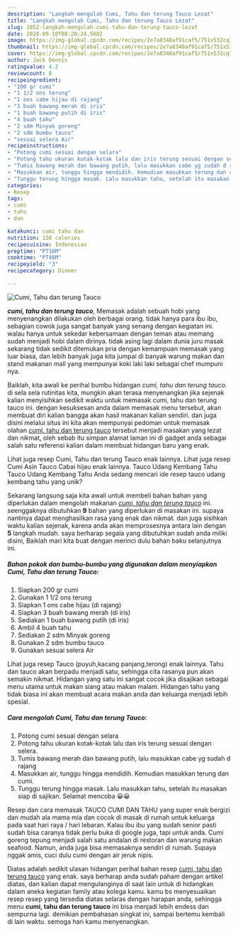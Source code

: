 ```yaml
---
description: "Langkah mengolah Cumi, Tahu dan terung Tauco Lezat"
title: "Langkah mengolah Cumi, Tahu dan terung Tauco Lezat"
slug: 1852-langkah-mengolah-cumi-tahu-dan-terung-tauco-lezat
date: 2020-09-10T08:20:24.568Z
image: https://img-global.cpcdn.com/recipes/2e7a8348af91caf5/751x532cq70/cumi-tahu-dan-terung-tauco-foto-resep-utama.jpg
thumbnail: https://img-global.cpcdn.com/recipes/2e7a8348af91caf5/751x532cq70/cumi-tahu-dan-terung-tauco-foto-resep-utama.jpg
cover: https://img-global.cpcdn.com/recipes/2e7a8348af91caf5/751x532cq70/cumi-tahu-dan-terung-tauco-foto-resep-utama.jpg
author: Jack Dennis
ratingvalue: 4.2
reviewcount: 8
recipeingredient:
- "200 gr cumi"
- "1 1/2 ons terung"
- "1 ons cabe hijau di rajang"
- "3 buah bawang merah di iris"
- "1 buah bawang putih di iris"
- "4 buah tahu"
- "2 sdm Minyak goreng"
- "2 sdm bumbu tauco"
- "sesuai selera Air"
recipeinstructions:
- "Potong cumi sesuai dengan selara"
- "Potong tahu ukuran kotak-kotak lalu dan iris terung sesuai dengan selera."
- "Tumis bawang merah dan bawang putih, lalu masukkan cabe yg sudah d rajang"
- "Masukkan air, tunggu hingga mendidih. Kemudian masukkan terung dan cumi."
- "Tunggu terung hingga masak. Lalu masukkan tahu, setelah itu masakan siap di sajikan. Selamat mencoba 😀😀"
categories:
- Resep
tags:
- cumi
- tahu
- dan

katakunci: cumi tahu dan 
nutrition: 158 calories
recipecuisine: Indonesian
preptime: "PT16M"
cooktime: "PT46M"
recipeyield: "3"
recipecategory: Dinner

---
```



![Cumi, Tahu dan terung Tauco](https://img-global.cpcdn.com/recipes/2e7a8348af91caf5/751x532cq70/cumi-tahu-dan-terung-tauco-foto-resep-utama.jpg)

<b><i>cumi, tahu dan terung tauco</i></b>, Memasak adalah sebuah hobi yang menyenangkan dilakukan oleh berbagai orang. tidak hanya para ibu ibu, sebagian cowok juga sangat banyak yang senang dengan kegiatan ini. walau hanya untuk sekedar kebersamaan dengan teman atau memang sudah menjadi hobi dalam dirinya. tidak asing lagi dalam dunia juru masak sekarang tidak sedikit ditemukan pria dengan kemampuan memasak yang luar biasa, dan lebih banyak juga kita jumpai di banyak warung makan dan stand makanan mall yang mempunyai koki laki laki sebagai chef mumpuni nya.

Baiklah, kita awali ke perihal bumbu hidangan <i>cumi, tahu dan terung tauco</i>. di sela sela rutinitas kita, mungkin akan terasa menyenangkan jika sejenak kalian menyisihkan sedikit waktu untuk memasak cumi, tahu dan terung tauco ini. dengan kesuksesan anda dalam memasak menu tersebut, akan membuat diri kalian bangga akan hasil makanan kalian sendiri. dan juga disini melalui situs ini kita akan mempunyai pedoman untuk memasak olahan <u>cumi, tahu dan terung tauco</u> tersebut menjadi masakan yang lezat dan nikmat, oleh sebab itu simpan alamat laman ini di gadget anda sebagai salah satu referensi kalian dalam membuat hidangan baru yang enak.

Lihat juga resep Cumi, Tahu dan terung Tauco enak lainnya. Lihat juga resep Cumi Asin Tauco Cabai hijau enak lainnya. Tauco Udang Kembang Tahu Tauco Udang Kembang Tahu Anda sedang mencari ide resep tauco udang kembang tahu yang unik?


Sekarang langsung saja kita awali untuk membeli bahan bahan yang diperlukan dalam mengolah makanan <u><i>cumi, tahu dan terung tauco</i></u> ini. seenggaknya dibutuhkan <b>9</b> bahan yang diperlukan di masakan ini. supaya nantinya dapat menghasilkan rasa yang enak dan nikmat. dan juga sisihkan waktu kalian sejenak, karena anda akan memprosesnya antara lain dengan <b>5</b> langkah mudah. saya berharap segala yang dibutuhkan sudah anda miliki disini, Baiklah mari kita buat dengan merinci dulu bahan baku selanjutnya ini.

<!--inarticleads1-->

##### Bahan pokok dan bumbu-bumbu yang digunakan dalam menyiapkan Cumi, Tahu dan terung Tauco:

1. Siapkan 200 gr cumi
1. Gunakan 1 1/2 ons terung
1. Siapkan 1 ons cabe hijau (di rajang)
1. Siapkan 3 buah bawang merah (di iris)
1. Sediakan 1 buah bawang putih (di iris)
1. Ambil 4 buah tahu
1. Sediakan 2 sdm Minyak goreng
1. Gunakan 2 sdm bumbu tauco
1. Gunakan sesuai selera Air


Lihat juga resep Tauco (puyuh,kacang panjang,terong) enak lainnya. Tahu dan tauco akan berpadu menjadi satu, sehingga cita rasanya pun akan semakin nikmat. Hidangan yang satu ini sangat cocok jika disajikan sebagai menu utama untuk makan siang atau makan malam. Hidangan tahu yang tidak biasa ini akan membuat acara makan anda dan keluarga menjadi lebih spesial. 

<!--inarticleads2-->

##### Cara mengolah Cumi, Tahu dan terung Tauco:

1. Potong cumi sesuai dengan selara
1. Potong tahu ukuran kotak-kotak lalu dan iris terung sesuai dengan selera.
1. Tumis bawang merah dan bawang putih, lalu masukkan cabe yg sudah d rajang
1. Masukkan air, tunggu hingga mendidih. Kemudian masukkan terung dan cumi.
1. Tunggu terung hingga masak. Lalu masukkan tahu, setelah itu masakan siap di sajikan. Selamat mencoba 😀😀


Resep dan cara memasak TAUCO CUMI DAN TAHU yang super enak bergizi dan mudah ala mama mia dan cocok di masak di rumah untuk keluarga pada saat hari raya / hari lebaran. Kalau ibu ibu yang sudah senior pasti sudah bisa caranya tidak perlu buka di google juga, tapi untuk anda. Cumi goreng tepung menjadi salah satu andalan di restoran dan warung makan seafood. Namun, anda juga bisa memasaknya sendiri di rumah. Supaya nggak amis, cuci dulu cumi dengan air jeruk nipis. 

Diatas adalah sedikit ulasan hidangan perihal bahan resep <u>cumi, tahu dan terung tauco</u> yang enak. saya berharap anda sudah paham dengan artikel diatas, dan kalian dapat mengulanginya di saat lain untuk di hidangkan dalam aneka kegiatan family atau kolega kamu. kamu bs menyesuaikan resep resep yang tersedia diatas selaras dengan harapan anda, sehingga menu <b>cumi, tahu dan terung tauco</b> ini bisa menjadi lebih endess dan sempurna lagi. demikian pembahasan singkat ini, sampai bertemu kembali di lain waktu. semoga hari kamu menyenangkan.
